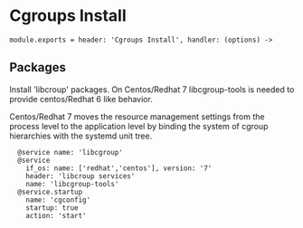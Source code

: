 
# Cgroups Install

    module.exports = header: 'Cgroups Install', handler: (options) ->

## Packages

Install 'libcroup' packages. On Centos/Redhat 7 libcgroup-tools is needed to provide
centos/Redhat 6 like behavior.

Centos/Redhat 7 moves the resource management settings from the process level to
the application level by binding the system of cgroup hierarchies with the systemd unit tree.

      @service name: 'libcgroup'
      @service
        if_os: name: ['redhat','centos'], version: '7'
        header: 'libcroup services'
        name: 'libcgroup-tools'
      @service.startup
        name: 'cgconfig'
        startup: true
        action: 'start'

